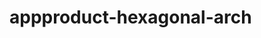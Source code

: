  # appproduct-hexagonal-arch                 
            
         
                      
       
           
              
         
                 
    
    
     
  
 
